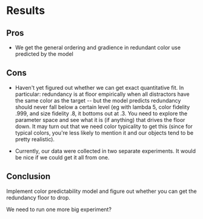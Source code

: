 # Results

## Pros

- We get the general ordering and gradience in redundant color use predicted by the model

## Cons

- Haven't yet figured out whether we can get exact quantitative fit. In particular: redundancy is at floor empirically when all distractors have the same color as the target -- but the model predicts redundancy should never fall below a certain level (eg with lambda 5, color fidelity .999, and size fidelity .8, it bottoms out at .3. You need to explore the parameter space and see what it is (if anything) that drives the floor down. It may turn out that we need color typicality to get this (since for typical colors, you're less likely to mention it and our objects tend to be pretty realistic).

- Currently, our data were collected in two separate experiments. It would be nice if we could get it all from one.

## Conclusion

Implement color predictability model and figure out whether you can get the redundancy floor to drop.

We need to run one more big experiment?